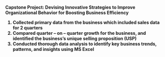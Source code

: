 <b> Capstone Project: Devising Innovative Strategies to Improve Organizational Behavior for Boosting Business Efficiency <b> 
1. Collected primary data from the business which included sales data for 2 quarters 
2. Compared quarter – on – quarter growth for the business, and identified the business’s unique selling proposition (USP) 
3. Conducted thorough data analysis to identify key business trends, patterns, and insights using MS Excel
